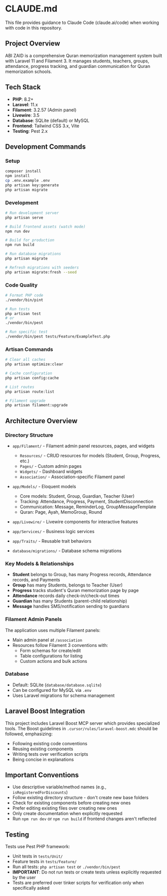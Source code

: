 # CLAUDE.md

This file provides guidance to Claude Code (claude.ai/code) when working with code in this repository.

## Project Overview

ABI ZAID is a comprehensive Quran memorization management system built with Laravel 11 and Filament 3. It manages students, teachers, groups, attendance, progress tracking, and guardian communication for Quran memorization schools.

## Tech Stack

- **PHP**: 8.2+
- **Laravel**: 11.x
- **Filament**: 3.2.57 (Admin panel)
- **Livewire**: 3.5
- **Database**: SQLite (default) or MySQL
- **Frontend**: Tailwind CSS 3.x, Vite
- **Testing**: Pest 2.x

## Development Commands

### Setup
```bash
composer install
npm install
cp .env.example .env
php artisan key:generate
php artisan migrate
```

### Development
```bash
# Run development server
php artisan serve

# Build frontend assets (watch mode)
npm run dev

# Build for production
npm run build

# Run database migrations
php artisan migrate

# Refresh migrations with seeders
php artisan migrate:fresh --seed
```

### Code Quality
```bash
# Format PHP code
./vendor/bin/pint

# Run tests
php artisan test
# or
./vendor/bin/pest

# Run specific test
./vendor/bin/pest tests/Feature/ExampleTest.php
```

### Artisan Commands
```bash
# Clear all caches
php artisan optimize:clear

# Cache configuration
php artisan config:cache

# List routes
php artisan route:list

# Filament upgrade
php artisan filament:upgrade
```

## Architecture Overview

### Directory Structure
- `app/Filament/` - Filament admin panel resources, pages, and widgets
  - `Resources/` - CRUD resources for models (Student, Group, Progress, etc.)
  - `Pages/` - Custom admin pages
  - `Widgets/` - Dashboard widgets
  - `Association/` - Association-specific Filament panel

- `app/Models/` - Eloquent models
  - Core models: Student, Group, Guardian, Teacher (User)
  - Tracking: Attendance, Progress, Payment, StudentDisconnection
  - Communication: Message, ReminderLog, GroupMessageTemplate
  - Quran: Page, Ayah, MemoGroup, Round

- `app/Livewire/` - Livewire components for interactive features

- `app/Services/` - Business logic services

- `app/Traits/` - Reusable trait behaviors

- `database/migrations/` - Database schema migrations

### Key Models & Relationships
- **Student** belongs to Group, has many Progress records, Attendance records, and Payments
- **Group** has many Students, belongs to Teacher (User)
- **Progress** tracks student's Quran memorization page by page
- **Attendance** records daily check-in/check-out times
- **Guardian** has many Students (parent-child relationship)
- **Message** handles SMS/notification sending to guardians

### Filament Admin Panels
The application uses multiple Filament panels:
- Main admin panel at `/association`
- Resources follow Filament 3 conventions with:
  - Form schemas for create/edit
  - Table configurations for listing
  - Custom actions and bulk actions

### Database
- Default: SQLite (`database/database.sqlite`)
- Can be configured for MySQL via `.env`
- Uses Laravel migrations for schema management

## Laravel Boost Integration

This project includes Laravel Boost MCP server which provides specialized tools. The Boost guidelines in `.cursor/rules/laravel-boost.mdc` should be followed, emphasizing:
- Following existing code conventions
- Reusing existing components
- Writing tests over verification scripts
- Being concise in explanations

## Important Conventions

- Use descriptive variable/method names (e.g., `isRegisteredForDiscounts`)
- Follow existing directory structure - don't create new base folders
- Check for existing components before creating new ones
- Prefer editing existing files over creating new ones
- Only create documentation when explicitly requested
- Run `npm run dev` or `npm run build` if frontend changes aren't reflected

## Testing

Tests use Pest PHP framework:
- Unit tests in `tests/Unit/`
- Feature tests in `tests/Feature/`
- Run all tests: `php artisan test` or `./vendor/bin/pest`
- **IMPORTANT**: Do not run tests or create tests unless explicitly requested by the user
- Tests are preferred over tinker scripts for verification only when specifically asked